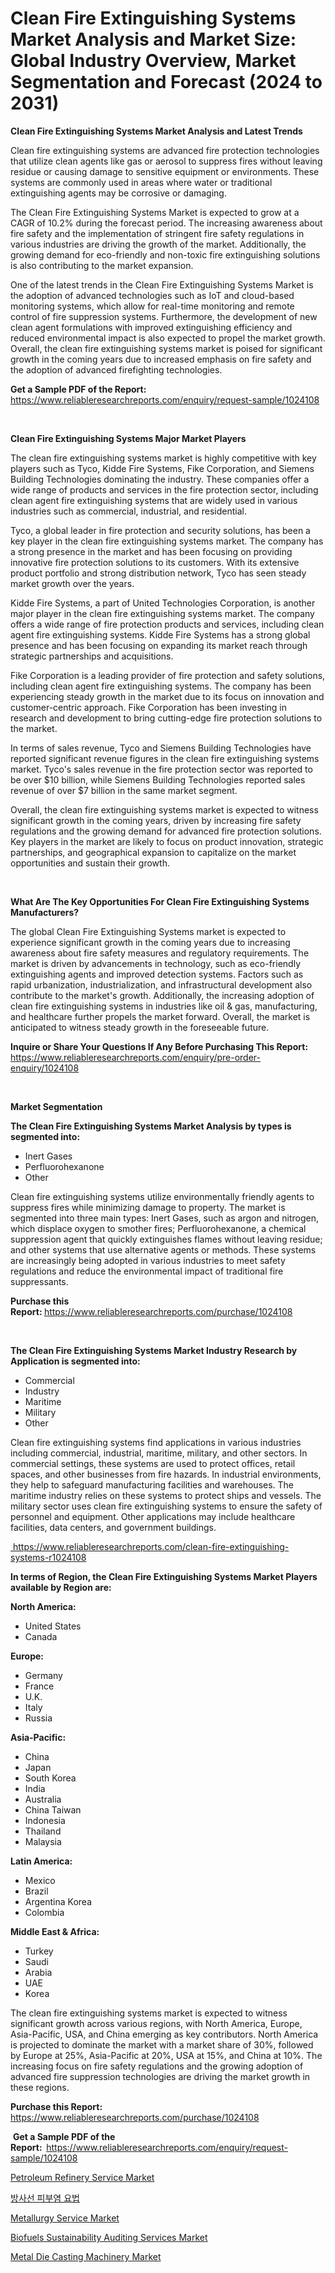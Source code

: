 <p><h1>Clean Fire Extinguishing Systems Market Analysis and Market Size: Global Industry Overview, Market Segmentation and Forecast (2024 to 2031)</h1></p><p><strong>Clean Fire Extinguishing Systems Market Analysis and Latest Trends</strong></p>
<p><p>Clean fire extinguishing systems are advanced fire protection technologies that utilize clean agents like gas or aerosol to suppress fires without leaving residue or causing damage to sensitive equipment or environments. These systems are commonly used in areas where water or traditional extinguishing agents may be corrosive or damaging. </p><p>The Clean Fire Extinguishing Systems Market is expected to grow at a CAGR of 10.2% during the forecast period. The increasing awareness about fire safety and the implementation of stringent fire safety regulations in various industries are driving the growth of the market. Additionally, the growing demand for eco-friendly and non-toxic fire extinguishing solutions is also contributing to the market expansion.</p><p>One of the latest trends in the Clean Fire Extinguishing Systems Market is the adoption of advanced technologies such as IoT and cloud-based monitoring systems, which allow for real-time monitoring and remote control of fire suppression systems. Furthermore, the development of new clean agent formulations with improved extinguishing efficiency and reduced environmental impact is also expected to propel the market growth. Overall, the clean fire extinguishing systems market is poised for significant growth in the coming years due to increased emphasis on fire safety and the adoption of advanced firefighting technologies.</p></p>
<p><strong>Get a Sample PDF of the Report:&nbsp;</strong> <a href="https://www.reliableresearchreports.com/enquiry/request-sample/1024108">https://www.reliableresearchreports.com/enquiry/request-sample/1024108</a></p>
<p>&nbsp;</p>
<p><strong>Clean Fire Extinguishing Systems Major Market Players</strong></p>
<p><p>The clean fire extinguishing systems market is highly competitive with key players such as Tyco, Kidde Fire Systems, Fike Corporation, and Siemens Building Technologies dominating the industry. These companies offer a wide range of products and services in the fire protection sector, including clean agent fire extinguishing systems that are widely used in various industries such as commercial, industrial, and residential.</p><p>Tyco, a global leader in fire protection and security solutions, has been a key player in the clean fire extinguishing systems market. The company has a strong presence in the market and has been focusing on providing innovative fire protection solutions to its customers. With its extensive product portfolio and strong distribution network, Tyco has seen steady market growth over the years.</p><p>Kidde Fire Systems, a part of United Technologies Corporation, is another major player in the clean fire extinguishing systems market. The company offers a wide range of fire protection products and services, including clean agent fire extinguishing systems. Kidde Fire Systems has a strong global presence and has been focusing on expanding its market reach through strategic partnerships and acquisitions.</p><p>Fike Corporation is a leading provider of fire protection and safety solutions, including clean agent fire extinguishing systems. The company has been experiencing steady growth in the market due to its focus on innovation and customer-centric approach. Fike Corporation has been investing in research and development to bring cutting-edge fire protection solutions to the market.</p><p>In terms of sales revenue, Tyco and Siemens Building Technologies have reported significant revenue figures in the clean fire extinguishing systems market. Tyco's sales revenue in the fire protection sector was reported to be over $10 billion, while Siemens Building Technologies reported sales revenue of over $7 billion in the same market segment.</p><p>Overall, the clean fire extinguishing systems market is expected to witness significant growth in the coming years, driven by increasing fire safety regulations and the growing demand for advanced fire protection solutions. Key players in the market are likely to focus on product innovation, strategic partnerships, and geographical expansion to capitalize on the market opportunities and sustain their growth.</p></p>
<p>&nbsp;</p>
<p><strong>What Are The Key Opportunities For Clean Fire Extinguishing Systems Manufacturers?</strong></p>
<p><p>The global Clean Fire Extinguishing Systems market is expected to experience significant growth in the coming years due to increasing awareness about fire safety measures and regulatory requirements. The market is driven by advancements in technology, such as eco-friendly extinguishing agents and improved detection systems. Factors such as rapid urbanization, industrialization, and infrastructural development also contribute to the market's growth. Additionally, the increasing adoption of clean fire extinguishing systems in industries like oil & gas, manufacturing, and healthcare further propels the market forward. Overall, the market is anticipated to witness steady growth in the foreseeable future.</p></p>
<p><strong>Inquire or Share Your Questions If Any Before Purchasing This Report:</strong> <a href="https://www.reliableresearchreports.com/enquiry/pre-order-enquiry/1024108">https://www.reliableresearchreports.com/enquiry/pre-order-enquiry/1024108</a></p>
<p>&nbsp;</p>
<p><strong>Market Segmentation</strong></p>
<p><strong>The Clean Fire Extinguishing Systems Market Analysis by types is segmented into:</strong></p>
<p><ul><li>Inert Gases</li><li>Perfluorohexanone</li><li>Other</li></ul></p>
<p><p>Clean fire extinguishing systems utilize environmentally friendly agents to suppress fires while minimizing damage to property. The market is segmented into three main types: Inert Gases, such as argon and nitrogen, which displace oxygen to smother fires; Perfluorohexanone, a chemical suppression agent that quickly extinguishes flames without leaving residue; and other systems that use alternative agents or methods. These systems are increasingly being adopted in various industries to meet safety regulations and reduce the environmental impact of traditional fire suppressants.</p></p>
<p><strong>Purchase this Report:&nbsp;</strong><a href="https://www.reliableresearchreports.com/purchase/1024108">https://www.reliableresearchreports.com/purchase/1024108</a></p>
<p>&nbsp;</p>
<p><strong>The Clean Fire Extinguishing Systems Market Industry Research by Application is segmented into:</strong></p>
<p><ul><li>Commercial</li><li>Industry</li><li>Maritime</li><li>Military</li><li>Other</li></ul></p>
<p><p>Clean fire extinguishing systems find applications in various industries including commercial, industrial, maritime, military, and other sectors. In commercial settings, these systems are used to protect offices, retail spaces, and other businesses from fire hazards. In industrial environments, they help to safeguard manufacturing facilities and warehouses. The maritime industry relies on these systems to protect ships and vessels. The military sector uses clean fire extinguishing systems to ensure the safety of personnel and equipment. Other applications may include healthcare facilities, data centers, and government buildings.</p></p>
<p><a href="https://www.reliableresearchreports.com/clean-fire-extinguishing-systems-r1024108">&nbsp;https://www.reliableresearchreports.com/clean-fire-extinguishing-systems-r1024108</a></p>
<p><strong>In terms of Region, the Clean Fire Extinguishing Systems Market Players available by Region are:</strong></p>
<p>
    <p> <strong> North America: </strong>
        <ul>
            <li>United States</li>
            <li>Canada</li>
        </ul>
        </p> 
    <p> <strong> Europe: </strong>
        <ul>
            <li>Germany</li>
            <li>France</li>
            <li>U.K.</li>
            <li>Italy</li>
            <li>Russia</li>
        </ul>
        </p> 
    <p> <strong> Asia-Pacific: </strong>
        <ul>
            <li>China</li>
            <li>Japan</li>
            <li>South Korea</li>
            <li>India</li>
            <li>Australia</li>
            <li>China Taiwan</li>
            <li>Indonesia</li>
            <li>Thailand</li>
            <li>Malaysia</li>
        </ul>
        </p> 
    <p> <strong> Latin America: </strong>
        <ul>
            <li>Mexico</li>
            <li>Brazil</li>
            <li>Argentina Korea</li>
            <li>Colombia</li>
        </ul>
        </p> 
    <p> <strong> Middle East & Africa: </strong>
        <ul>
            <li>Turkey</li>
            <li>Saudi</li>
            <li>Arabia</li>
            <li>UAE</li>
            <li>Korea</li>
        </ul>
    </p>
    </p>
<p><p>The clean fire extinguishing systems market is expected to witness significant growth across various regions, with North America, Europe, Asia-Pacific, USA, and China emerging as key contributors. North America is projected to dominate the market with a market share of 30%, followed by Europe at 25%, Asia-Pacific at 20%, USA at 15%, and China at 10%. The increasing focus on fire safety regulations and the growing adoption of advanced fire suppression technologies are driving the market growth in these regions.</p></p>
<p><strong>Purchase this Report: </strong><a href="https://www.reliableresearchreports.com/purchase/1024108">https://www.reliableresearchreports.com/purchase/1024108</a></p>
<p>&nbsp;<strong>Get a Sample PDF of the Report:&nbsp;&nbsp;</strong><a href="https://www.reliableresearchreports.com/enquiry/request-sample/1024108">https://www.reliableresearchreports.com/enquiry/request-sample/1024108</a></p>
<p><strong></strong></p>
<p><p><a href="https://github.com/francesprichey/Market-Research-Report-List-1/blob/main/petroleum-refinery-service-market.md">Petroleum Refinery Service Market</a></p><p><a href="https://github.com/akzkkws047661437/Market-Research-Report-List-4/blob/main/109504682553.md">방사선 피부염 요법</a></p><p><a href="https://github.com/marshallymanow/Market-Research-Report-List-1/blob/main/metallurgy-service-market.md">Metallurgy Service Market</a></p><p><a href="https://github.com/lawrenceWatkins654/Market-Research-Report-List-1/blob/main/biofuels-sustainability-auditing-services-market.md">Biofuels Sustainability Auditing Services Market</a></p><p><a href="https://www.linkedin.com/pulse/metal-die-casting-machinery-market-trends-analysis-opportunities-pnj2f?trackingId=mGEnBcafSied1j1qFbHJ3g%3D%3D">Metal Die Casting Machinery Market</a></p></p>